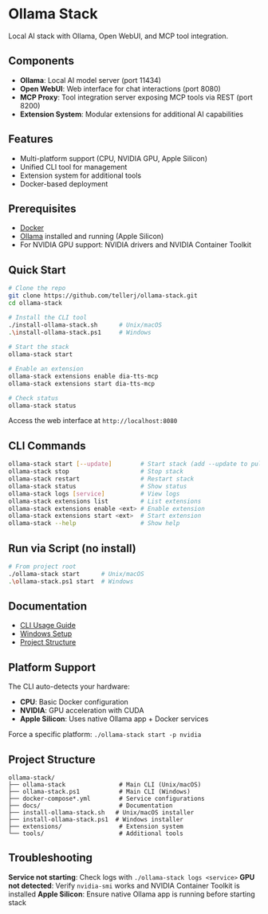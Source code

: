 # Ollama Stack

Local AI stack with Ollama, Open WebUI, and MCP tool integration.

## Components

- **Ollama**: Local AI model server (port 11434)
- **Open WebUI**: Web interface for chat interactions (port 8080) 
- **MCP Proxy**: Tool integration server exposing MCP tools via REST (port 8200)
- **Extension System**: Modular extensions for additional AI capabilities

## Features

- Multi-platform support (CPU, NVIDIA GPU, Apple Silicon)
- Unified CLI tool for management
- Extension system for additional tools
- Docker-based deployment

## Prerequisites

- [Docker](https://www.docker.com/products/docker-desktop/)
- [Ollama](https://ollama.ai/) installed and running (Apple Silicon)
- For NVIDIA GPU support: NVIDIA drivers and NVIDIA Container Toolkit

## Quick Start

```bash
# Clone the repo
git clone https://github.com/tellerj/ollama-stack.git
cd ollama-stack

# Install the CLI tool
./install-ollama-stack.sh      # Unix/macOS
.\install-ollama-stack.ps1     # Windows
   
# Start the stack
ollama-stack start

# Enable an extension
ollama-stack extensions enable dia-tts-mcp
ollama-stack extensions start dia-tts-mcp

# Check status
ollama-stack status
```

Access the web interface at `http://localhost:8080`

## CLI Commands

```bash
ollama-stack start [--update]        # Start stack (add --update to pull latest images)
ollama-stack stop                    # Stop stack
ollama-stack restart                 # Restart stack
ollama-stack status                  # Show status
ollama-stack logs [service]          # View logs
ollama-stack extensions list         # List extensions
ollama-stack extensions enable <ext> # Enable extension
ollama-stack extensions start <ext>  # Start extension
ollama-stack --help                  # Show help
```


## Run via Script (no install)

```bash
# From project root
./ollama-stack start      # Unix/macOS
.\ollama-stack.ps1 start  # Windows
```

## Documentation

- [CLI Usage Guide](docs/CLI_USAGE.md)
- [Windows Setup](docs/WINDOWS_SETUP.md)
- [Project Structure](docs/PROJECT_STRUCTURE.md)

## Platform Support

The CLI auto-detects your hardware:

- **CPU**: Basic Docker configuration
- **NVIDIA**: GPU acceleration with CUDA
- **Apple Silicon**: Uses native Ollama app + Docker services

Force a specific platform: `./ollama-stack start -p nvidia`

## Project Structure

```
ollama-stack/
├── ollama-stack               # Main CLI (Unix/macOS)
├── ollama-stack.ps1           # Main CLI (Windows)  
├── docker-compose*.yml        # Service configurations
├── docs/                      # Documentation
├── install-ollama-stack.sh   # Unix/macOS installer
├── install-ollama-stack.ps1  # Windows installer
├── extensions/                # Extension system
└── tools/                     # Additional tools
```

## Troubleshooting

**Service not starting**: Check logs with `./ollama-stack logs <service>`
**GPU not detected**: Verify `nvidia-smi` works and NVIDIA Container Toolkit is installed
**Apple Silicon**: Ensure native Ollama app is running before starting stack

